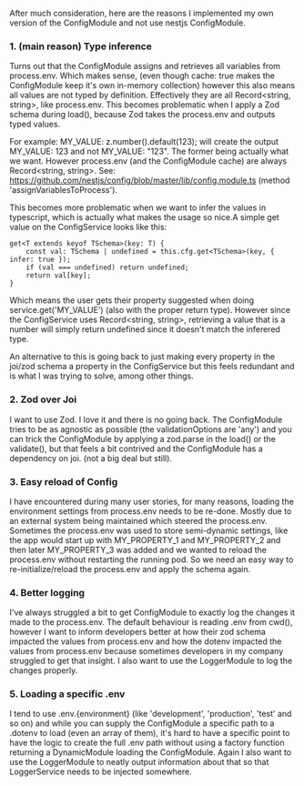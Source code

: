 After much consideration, here are the reasons I implemented my own version of the ConfigModule and not use nestjs ConfigModule.

### 1. (main reason) Type inference
Turns out that the ConfigModule assigns and retrieves all variables from process.env. Which makes sense, (even though cache: true makes the ConfigModule keep it's own in-memory collection) however this also means all values are not typed by definition. Effectively they are all Record<string, string>, like process.env. This becomes problematic when I apply a Zod schema during load(), because Zod takes the process.env and outputs typed values.

For example: 
MY_VALUE: z.number().default(123); will create the output MY_VALUE: 123 and not MY_VALUE: "123". The former being actually what we want. However process.env (and the ConfigModule cache) are always Record<string, string>. 
See: https://github.com/nestjs/config/blob/master/lib/config.module.ts (method 'assignVariablesToProcess').

This becomes more problematic when we want to infer the values in typescript, which is actually what makes the usage so nice.A simple get value on the ConfigService looks like this:

	get<T extends keyof TSchema>(key: T) {
		const val: TSchema | undefined = this.cfg.get<TSchema>(key, { infer: true });
		if (val === undefined) return undefined;
		return val[key];
	}

Which means the user gets their property suggested when doing service.get('MY_VALUE') (also with the proper return type). However since the ConfigService uses Record<string, string>, retrieving a value that is a number will simply return undefined since it doesn't match the inferered type.

An alternative to this is going back to just making every property in the joi/zod schema a property in the ConfigService but this feels redundant and is what I was trying to solve, among other things.

### 2. Zod over Joi
I want to use Zod. I love it and there is no going back. The ConfigModule tries to be as agnostic as possible (the validationOptions are 'any') and you can trick the ConfigModule by applying a zod.parse in the load() or the validate(), but that feels a bit contrived and the ConfigModule has a dependency on joi. (not a big deal but still).

### 3. Easy reload of Config
I have encountered during many user stories, for many reasons, loading the environment settings from process.env needs to be re-done. Mostly due to an external system being maintained which steered the process.env. Sometimes the process.env was used to store semi-dynamic settings, like the app would start up with MY_PROPERTY_1 and MY_PROPERTY_2 and then later MY_PROPERTY_3 was added and we wanted to reload the process.env without restarting the running pod. So we need an easy way to re-initialize/reload the process.env and apply the schema again.

### 4. Better logging
I've always struggled a bit to get ConfigModule to exactly log the changes it made to the process.env. The default behaviour is reading .env from cwd(), however I want to inform developers better at how their zod schema impacted the values from process.env and how the dotenv impacted the values from process.env because sometimes developers in my company struggled to get that insight. I also want to use the LoggerModule to log the changes properly.

### 5. Loading a specific .env
I tend to use .env.{environment} (like 'development', 'production', 'test' and so on) and while you can supply the ConfigModule a specific path to a .dotenv to load (even an array of them), it's hard to have a specific point to have the logic to create the full .env path without using a factory function returning a DynamicModule loading the ConfigModule. Again I also want to use the LoggerModule to neatly output information about that so that LoggerService needs to be injected somewhere. 